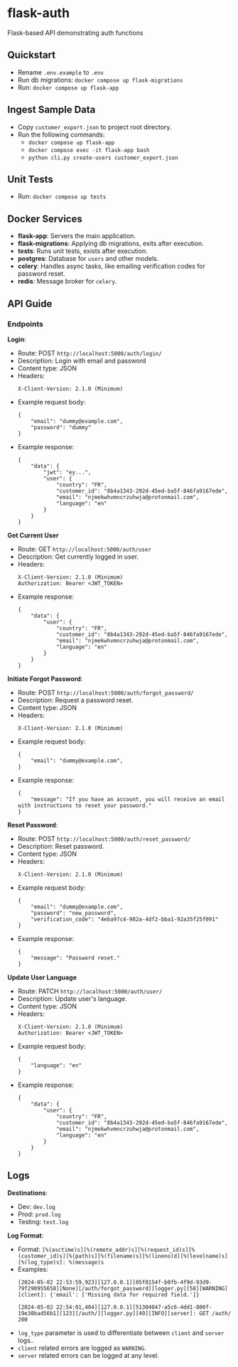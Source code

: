 # flask-auth
Flask-based API demonstrating auth functions


## Quickstart
- Rename `.env.example` to `.env`
- Run db migrations: `docker compose up flask-migrations`
- Run: `docker compose up flask-app`

## Ingest Sample Data
- Copy `customer_export.json` to project root directory.
- Run the following commands:
    - `docker compose up flask-app`
    - `docker compose exec -it flask-app bash`
    - `python cli.py create-users customer_export.json`

## Unit Tests
- Run: `docker compose up tests`


## Docker Services
- **flask-app**: Servers the main application.
- **flask-migrations**: Applying db migrations, exits after execution.
- **tests**: Runs unit tests, exists after execution.
- **postgres**: Database for `users` and other models.
- **celery**: Handles async tasks, like emailing verification codes for password reset.
- **redis**: Message broker for `celery`.



## API Guide
### Endpoints
**Login**:
 * Route: POST `http://localhost:5000/auth/login/`
 * Description: Login with email and password
 * Content type: JSON
 * Headers:
    ```
    X-Client-Version: 2.1.0 (Minimum)
    ```
 * Example request body:
    ```
    {
        "email": "dummy@example.com",
        "password": "dummy"
    }
    ```
 * Example response:
    ```
    {
        "data": {
            "jwt": "ey...",
            "user": {
                "country": "FR",
                "customer_id": "8b4a1343-292d-45ed-ba5f-846fa9167ede",
                "email": "njmekwhvmncrzuhwja@protonmail.com",
                "language": "en"
            }
        }
    }
    ```
**Get Current User**
 * Route: GET `http://localhost:5000/auth/user`
 * Description: Get currently logged in user.
 * Headers:
    ```
    X-Client-Version: 2.1.0 (Minimum)
    Authorization: Bearer <JWT_TOKEN>
    ```
 * Example response:
    ```
    {
        "data": {
            "user": {
                "country": "FR",
                "customer_id": "8b4a1343-292d-45ed-ba5f-846fa9167ede",
                "email": "njmekwhvmncrzuhwja@protonmail.com",
                "language": "en"
            }
        }
    }
    ```
**Initiate Forgot Password**:
 * Route: POST `http://localhost:5000/auth/forgot_password/`
 * Description: Request a password reset.
 * Content type: JSON
 * Headers:
    ```
    X-Client-Version: 2.1.0 (Minimum)
    ```
 * Example request body:
    ```
    {
        "email": "dummy@example.com",
    }
    ```
 * Example response:
    ```
    {
        "message": "If you have an account, you will receive an email with instructions to reset your password."
    }
    ```

**Reset Password**:
 * Route: POST `http://localhost:5000/auth/reset_password/`
 * Description: Reset password.
 * Content type: JSON
 * Headers:
    ```
    X-Client-Version: 2.1.0 (Minimum)
    ```
 * Example request body:
    ```
    {
        "email": "dummy@example.com",
        "password": "new_password",
        "verification_code": "4eba97c4-982a-4df2-bba1-92a35f25f091"
    }
    ```
 * Example response:
    ```
    {
        "message": "Password reset."
    }
    ```

**Update User Language**
 * Route: PATCH `http://localhost:5000/auth/user/`
 * Description: Update user's language.
 * Content type: JSON
 * Headers:
    ```
    X-Client-Version: 2.1.0 (Minimum)
    Authorization: Bearer <JWT_TOKEN>
    ```
 * Example request body:
    ```
    {
        "language": "en"
    }
    ```
 * Example response:
    ```
    {
        "data": {
            "user": {
                "country": "FR",
                "customer_id": "8b4a1343-292d-45ed-ba5f-846fa9167ede",
                "email": "njmekwhvmncrzuhwja@protonmail.com",
                "language": "en"
            }
        }
    }
    ```

## Logs
**Destinations**:
- Dev: `dev.log`
- Prod: `prod.log`
- Testing: `test.log`

**Log Format**:
- Format: `[%(asctime)s][%(remote_addr)s][%(request_id)s][%(customer_id)s][%(path)s][%(filename)s][%(lineno)d][%(levelname)s][%(log_type)s]: %(message)s`
- Examples:
    ```
    [2024-05-02 22:53:59,923][127.0.0.1][05f8154f-b0fb-4f9d-93d9-79f290955658][None][/auth/forgot_password][logger.py][58][WARNING][client]: {'email': ['Missing data for required field.']}
    ```
    ```
    [2024-05-02 22:54:01,404][127.0.0.1][51304047-a5c6-4dd1-800f-19e38bad56b1][123][/auth/][logger.py][49][INFO][server]: GET /auth/ 200
    ```
- `log_type` parameter is used to differentiate between `client` and `server` logs..
- `client` related errors are logged as `WARNING`.
- `server` related errors can be logged at any level.